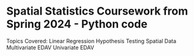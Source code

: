 # Spatial Statistics Coursework from Spring 2024 - Python code

Topics Covered:
Linear Regression
Hypothesis Testing
Spatial Data
Multivariate EDAV
Univariate EDAV
